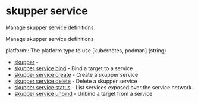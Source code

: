 # skupper service

Manage skupper service definitions

Manage skupper service definitions

platform:: 
The platform type to use [kubernetes, podman]
 (string)

* [skupper](skupper.adoc)	 -
* [skupper service bind](skupper_service_bind.adoc)	 - Bind a target to a service
* [skupper service create](skupper_service_create.adoc)	 - Create a skupper service
* [skupper service delete](skupper_service_delete.adoc)	 - Delete a skupper service
* [skupper service status](skupper_service_status.adoc)	 - List services exposed over the service network
* [skupper service unbind](skupper_service_unbind.adoc)	 - Unbind a target from a service
